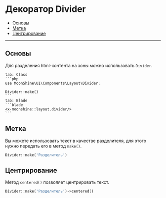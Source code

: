 # Декоратор Divider

- [Основы](#basics)
- [Метка](#label)
- [Центрирование](#Centering)

---

<a name="basics"></a>
## Основы

Для разделения html-контента на зоны можно использовать `Divider`.

~~~tabs
tab: Class
```php
use MoonShine\UI\Components\Layout\Divider;

Divider::make()
```
tab: Blade
```blade
<x-moonshine::layout.divider/>
```
~~~

<a name="label"></a>
## Метка

Вы можете использовать текст в качестве разделителя, для этого нужно передать его в метод `make()`.

```php
Divider::make('Разделитель')
```

<a name="centering"></a>
## Центрирование

Метод `centered()` позволяет центрировать текст.

```php
Divider::make('Разделитель')->centered()
```